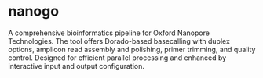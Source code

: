 # nanogo
A comprehensive bioinformatics pipeline for Oxford Nanopore Technologies. The tool offers Dorado-based basecalling with duplex options, amplicon read assembly and polishing, primer trimming, and quality control. Designed for efficient parallel processing and enhanced by interactive input and output configuration.
